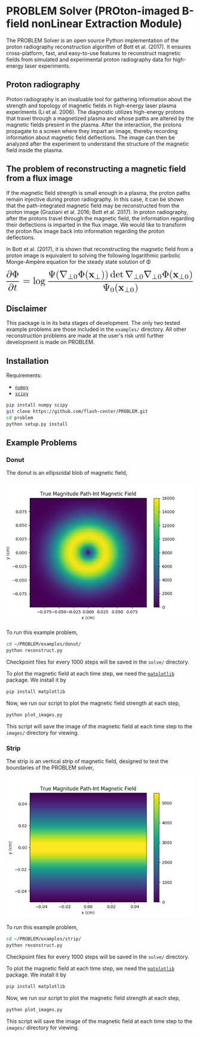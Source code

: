 # PROBLEM Solver (PROton-imaged B-field nonLinear Extraction Module)

The PROBLEM Solver is an open source Python implementation of the proton
radiography reconstruction algorithm of Bott et al. (2017).
It ensures cross-platform, fast, and easy-to-use
features to reconstruct magnetic fields from simulated and
experimental proton radiography data for high-energy laser experiments.

## Proton radiography

Proton radiography is an invaluable tool for gathering information about the 
strength and topology of magnetic fields in high-energy laser plasma experiments 
(Li et al. 2006). The diagnostic utilizes high-energy protons that travel 
through a magnetized plasma and whose paths are altered by the magnetic 
fields present in the plasma. After the interaction, the protons propagate 
to a screen where they impart an image, thereby recording information about 
magnetic field deflections. The image can then be analyzed after the experiment
to understand the structure of the magnetic field inside the plasma.


## The problem of reconstructing a magnetic field from a flux image

If the magnetic field strength is small enough in a plasma, 
the proton paths remain injective during proton radiography.
In this case, it can be shown that the path-integrated 
magnetic field may be reconstructed from the proton image 
(Graziani et al. 2016; Bott et al. 2017). 
In proton radiography, after the protons travel through the magnetic field,
the information regarding their deflections is imparted in the flux image.
We would like to transform the proton flux image back into information regarding
the proton deflections. 

In Bott et al. (2017), it is shown that reconstructing the magnetic field from a
proton image is equivalent to solving the following logarithmic parbolic
Monge-Amp&#232;re equation for the steady state solution of &#934;

<img src="images/mongeampere.png" align=middle width="500">

## Disclaimer

This package is in its beta stages of development. The only two tested example
problems are those included in the `examples/` directory. All other
reconstruction problems are made at the user's risk until further development
is made on PROBLEM.

## Installation

Requirements:

* [`numpy`](http://www.numpy.org/)
* [`scipy`](https://www.scipy.org/)

```bash
pip install numpy scipy
git clone https://github.com/flash-center/PROBLEM.git
cd problem
python setup.py install
```


## Example Problems

### Donut

The donut is an ellipsoidal blob of magnetic field,

![Donut](examples/donut/true/true_magBpath.png)

To run this example problem,
```bash
cd ~/PROBLEM/examples/donut/
python reconstruct.py
```

Checkpoint files for every 1000 steps will be saved in the `solve/` directory.

To plot the magnetic field at each time step, we need the
[`matplotlib`](https://matplotlib.org/) package. We install it by
```bash
pip install matplotlib
```
Now, we run our script to plot the magnetic field strength at each step,
```bash
python plot_images.py
```
This script will save the image of the magnetic field at each time step to the
`images/` directory for viewing.

### Strip

The strip is an vertical strip of magnetic field, designed to test the
boundaries of the PROBLEM solver,

![Strip](examples/strip/true/true_magBpath.png)

To run this example problem,
```bash
cd ~/PROBLEM/examples/strip/
python reconstruct.py
```

Checkpoint files for every 1000 steps will be saved in the `solve/` directory.

To plot the magnetic field at each time step, we need the
[`matplotlib`](https://matplotlib.org/) package. We install it by
```bash
pip install matplotlib
```
Now, we run our script to plot the magnetic field strength at each step,
```bash
python plot_images.py
```
This script will save the image of the magnetic field at each time step to the
`images/` directory for viewing.

